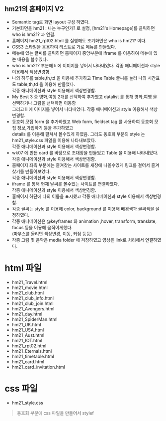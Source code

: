 ## hm21의 홈페이지 V2
- Semantic tag로 화면 layout 구성 하였다.
- 기본화면을 hm21 : 나는 누구인가? 로 설정, [hm21's Homepage]를 클릭하면 who is hm21? 과 연결.
- 홈페이지 hm21_rpt02.html 를 실행해도 초기화면은 who is hm21? 이다.
- CSS3 스타일을 응용하여 리스트로 가로 메뉴를 만들었다.
- 메뉴에 있는 글씨를 클릭하면 홈페이지 중앙부분에 iframe 를 이용하여 메뉴에 있는 내용을 볼수있다.
- who is hm21? 부분에 li 에 이미지를 넣어서 나타내었다. 각종 애니메이션과 style 이용해서 색상변경함.
- 나의 하루를 table,th,td 을 이용해 추가하고 Time Table 글씨를 눌러 나의 시간표도 table,th,td 을 이용해 만들었다. <br>
각종 애니메이션과 style 이용해서 색상변경함.
- My Best 3 중 영화,여행 2개를 선택하여 추가했고 datalist 를 통해 영화,여행 을 선택하거나 그림을 선택하면 이동함<br>
그리고 li 에 이미지를 넣어서 나타내었다. 각종 애니메이션과 style 이용해서 색상변경함.
- 동호회 모집 form 을 추가하였고 Web form, fieldset tag 를 사용하여 동호회 모집 정보,가입하기 등을 추가하였고<br>
details 를 이용해 펼쳐서 볼수있게 하였음. 그리도 동호회 부분의 style 는 hm21_style.css 파일을 이용해 나타내보았다.<br>
각종 애니메이션과 style 이용해서 색상변경함.
- wk07 에 만든 card 를 바탕으로 초대장을 만들었고 Table 을 이용해 나타내었다. 각종 애니메이션과 style 이용해서 색상변경함.
- 홈페이지 좌측 부분에는 즐겨찾는 사이트를 새창에 나올수있게 링크를 걸어서 즐겨찾기를 만들어보았다.<br>
 각종 애니메이션과 style 이용해서 색상변경함.
- iframe 를 통해 현재 날씨를 볼수있는 사이트를 연결하였다. <br>
각종 애니메이션과 style 이용해서 색상변경함.
- 홈페이지 하단에 나의 이름을 표시했고 각종 애니메이션과 style 이용해서 색상변경함.
- 각종 글씨는 style 를 이용해 color, background 를 이용해 배경색과 글씨색을 설정하였다. 
- 각종 애니메이션은 @keyframes 와 animation ,hover, transform, translate, focus 등을 이용해 움직이게했다.<br>
(마우스를 올리면 색상변경, 이동, 커짐 등등)
- 각종 그림 및 음악은 media folder 에 저장하였고 영상은 link로 처리해서 연결하였다.

# html 파일 
- hm21_Travel.html
- hm21_movie.html
- hm21_club.html
- hm21_club_info.html
- hm21_club_join.html
- hm21_Avengers.html
- hm21_day.html
- hm21_SpiderMan.html
- hm21_UK.html
- hm21_USA.html
- hm21_Aust.html
- hm21_IOT.html
- hm21_rpt02.html
- hm21_Eternals.html
- hm21_timetable.html
- hm21_card.html
- hm21_card_invitation.html

# css 파일
- hm21_style.css
> 동호회 부분에 css 파일을 만들어서 stylef
